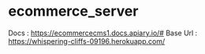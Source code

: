 # ecommerce_server

Docs : https://ecommercecms1.docs.apiary.io/#
Base Url : https://whispering-cliffs-09196.herokuapp.com/
